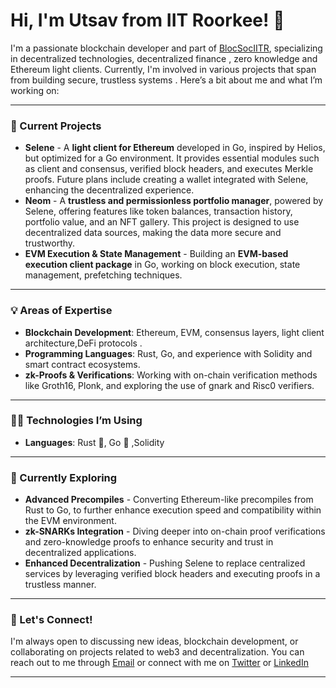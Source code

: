 

# Hi, I'm Utsav from IIT Roorkee! 👋

I'm a passionate blockchain developer and part of [BlocSocIITR](https://github.com/BlocSoc-iitr/), specializing in decentralized technologies, decentralized finance , zero knowledge and Ethereum light clients. Currently, I'm involved in various projects that span from building secure, trustless systems . Here’s a bit about me and what I’m working on:

---

### 🔭 Current Projects
- **Selene** - A **light client for Ethereum** developed in Go, inspired by Helios, but optimized for a Go environment. It provides essential modules such as client and consensus, verified block headers, and executes Merkle proofs. Future plans include creating a wallet integrated with Selene, enhancing the decentralized experience.
- **Neom** - A **trustless and permissionless portfolio manager**, powered by Selene, offering features like token balances, transaction history, portfolio value, and an NFT gallery. This project is designed to use decentralized data sources, making the data more secure and trustworthy.
- **EVM Execution & State Management** - Building an **EVM-based execution client package** in Go, working on block execution, state management, prefetching techniques.

---

### 💡 Areas of Expertise
- **Blockchain Development**: Ethereum, EVM, consensus layers, light client architecture,DeFi protocols .
- **Programming Languages**: Rust, Go, and experience with Solidity and smart contract ecosystems.
- **zk-Proofs & Verifications**: Working with on-chain verification methods like Groth16, Plonk, and exploring the use of gnark and Risc0 verifiers.

---

### 🧑‍💻 Technologies I’m Using
- **Languages**: Rust 🦀, Go 🐹 ,Solidity 

---

### 🌱 Currently Exploring
- **Advanced Precompiles** - Converting Ethereum-like precompiles from Rust to Go, to further enhance execution speed and compatibility within the EVM environment.
- **zk-SNARKs Integration** - Diving deeper into on-chain proof verifications and zero-knowledge proofs to enhance security and trust in decentralized applications.
- **Enhanced Decentralization** - Pushing Selene to replace centralized services by leveraging verified block headers and executing proofs in a trustless manner.

---

### 💬 Let's Connect!
I'm always open to discussing new ideas, blockchain development, or collaborating on projects related to web3 and decentralization. You can reach out to me through [Email](mailto:utsav_s@ma.iitr.ac.in) or connect with me on [Twitter](https://x.com/0x_senpai_x?t=JmOw5uvvlwLn1nDh8O1M4Q&s=09) or [LinkedIn](https://www.linkedin.com/in/utsav-sharma-84a6631b9/)

---


